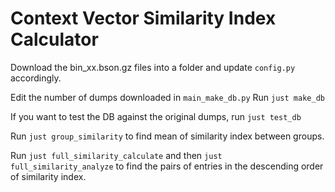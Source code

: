 # Context Vector Similarity Index Calculator

Download the bin_xx.bson.gz files into a folder and update `config.py` accordingly.

Edit the number of dumps downloaded in `main_make_db.py`
Run `just make_db`

If you want to test the DB against the original dumps, run `just test_db`

Run `just group_similarity` to find mean of similarity index between groups.

Run `just full_similarity_calculate` and then `just full_similarity_analyze` to find the pairs of entries in the descending order of similarity index.
